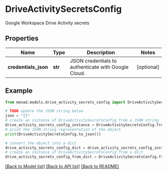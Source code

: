 # DriveActivitySecretsConfig

Google Workspace Drive Activity secrets

## Properties

Name | Type | Description | Notes
------------ | ------------- | ------------- | -------------
**credentials_json** | **str** | JSON credentials to authenticate with Google Cloud. | [optional] 

## Example

```python
from monad.models.drive_activity_secrets_config import DriveActivitySecretsConfig

# TODO update the JSON string below
json = "{}"
# create an instance of DriveActivitySecretsConfig from a JSON string
drive_activity_secrets_config_instance = DriveActivitySecretsConfig.from_json(json)
# print the JSON string representation of the object
print(DriveActivitySecretsConfig.to_json())

# convert the object into a dict
drive_activity_secrets_config_dict = drive_activity_secrets_config_instance.to_dict()
# create an instance of DriveActivitySecretsConfig from a dict
drive_activity_secrets_config_from_dict = DriveActivitySecretsConfig.from_dict(drive_activity_secrets_config_dict)
```
[[Back to Model list]](../README.md#documentation-for-models) [[Back to API list]](../README.md#documentation-for-api-endpoints) [[Back to README]](../README.md)


